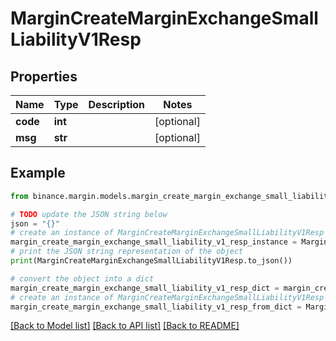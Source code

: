# MarginCreateMarginExchangeSmallLiabilityV1Resp


## Properties

Name | Type | Description | Notes
------------ | ------------- | ------------- | -------------
**code** | **int** |  | [optional] 
**msg** | **str** |  | [optional] 

## Example

```python
from binance.margin.models.margin_create_margin_exchange_small_liability_v1_resp import MarginCreateMarginExchangeSmallLiabilityV1Resp

# TODO update the JSON string below
json = "{}"
# create an instance of MarginCreateMarginExchangeSmallLiabilityV1Resp from a JSON string
margin_create_margin_exchange_small_liability_v1_resp_instance = MarginCreateMarginExchangeSmallLiabilityV1Resp.from_json(json)
# print the JSON string representation of the object
print(MarginCreateMarginExchangeSmallLiabilityV1Resp.to_json())

# convert the object into a dict
margin_create_margin_exchange_small_liability_v1_resp_dict = margin_create_margin_exchange_small_liability_v1_resp_instance.to_dict()
# create an instance of MarginCreateMarginExchangeSmallLiabilityV1Resp from a dict
margin_create_margin_exchange_small_liability_v1_resp_from_dict = MarginCreateMarginExchangeSmallLiabilityV1Resp.from_dict(margin_create_margin_exchange_small_liability_v1_resp_dict)
```
[[Back to Model list]](../README.md#documentation-for-models) [[Back to API list]](../README.md#documentation-for-api-endpoints) [[Back to README]](../README.md)


